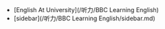 - [English At University](/听力/BBC Learning English)
- [sidebar](/听力/BBC Learning English/sidebar.md)
